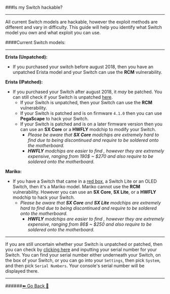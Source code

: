 ###Is my Switch hackable?
***
All current Switch models are hackable, however the exploit methods are different and vary in difficulty. 
This guide will help you identify what Switch model you own and what exploit you can use. 

####Current Switch models:
***
**Erista (Unpatched):**
* If you purchased your switch before august 2018, then you have an unpatched Erista model and your Switch can use the **RCM** vulnerability. 

**Erista (IPatched):**
* If you purchased your Switch after august 2018, it *may* be patched. You can still check if your Switch is unpatched [here](https://ismyswitchpatched.com/).
	* If your Switch is unpatched, then your Switch can use the **RCM** vulnerability.
	* If your Switch is patched and is on firmware `4.1.0` then you can use **PegaScape** to hack your Switch.
	* If your Switch is patched and is on a later firmware version then you can use an **SX Core** or a **HWFLY** modchip to modify your Switch.
        - *Please be aware that **SX Core** modchips are extremely hard to find due to being discontinued and require to be soldered onto the motherboard.*
        - ***HWFLY** modchips are easier to find , however they are extremely expensive, ranging from 190$ ~ $270 and also require to be soldered onto the motherboard.*

**Mariko:**
* If you have a Switch that came in a [red box](https://cdn.vox-cdn.com/thumbor/3F8t1_KuVvJeTnF-NmkyW_oWvDM=/1400x0/filters:no_upscale()/cdn.vox-cdn.com/uploads/chorus_asset/file/18963723/switchv2.jpg), a Switch Lite or an OLED Switch, then it's a Mariko model. 
Mariko cannot use the **RCM** vulnerability. However you can use an **SX Core**, **SX Lite**, or a **HWFLY** modchip to hack your Switch.
	- *Please be aware that **SX Core** and **SX Lite** modchips are extremely hard to find due to being discontinued and require to be soldered onto the motherboard.*
      - ***HWFLY** modchips are easier to find , however they are extremely expensive, ranging from 86$ ~ $250 and also require to be soldered onto the motherboard.*

***
If you are still uncertain whether your Switch is unpatched or patched, then you can check by [clicking here](https://ismyswitchpatched.com/) and inputting your serial number for your Switch.
You can find your serial number either underneath your Switch, on the box of your Switch, or you can go into your `Settings`, then pick `System`, and then pick `Serial Numbers`. Your console's serial number will be displayed there. 




***
######[⬅️ Go Back 🦝](https://rentry.org/Getting_Started)
